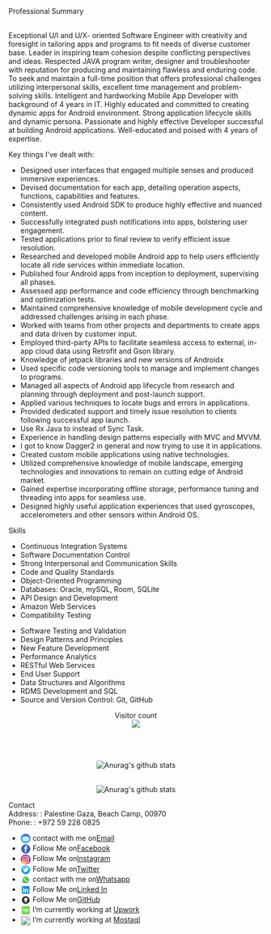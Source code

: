 <div class="sectiontitle" id="SECTIONNAME_SUMM">Professional Summary
                                       </div><br/>
<div>
                                                <p>Exceptional U/I and U/X- oriented Software Engineer with
                                                    creativity and foresight in tailoring apps and programs to fit
                                                    needs of diverse customer base. Leader in inspiring team
                                                    cohesion despite conflicting perspectives and ideas. Respected
                                                    JAVA program writer, designer and troubleshooter with reputation
                                                    for producing and maintaining flawless and enduring code. To
                                                    seek and maintain a full-time position that offers professional
                                                    challenges utilizing interpersonal skills, excellent time
                                                    management and problem-solving skills. Intelligent and
                                                    hardworking Mobile App Developer with background of 4 years in
                                                    IT. Highly educated and committed to creating dynamic apps for
                                                    Android environment. Strong application lifecycle skills and
                                                    dynamic persona. Passionate and highly effective Developer
                                                    successful at building Android applications. Well-educated and
                                                    poised with 4 years of expertise.</p>
                                            </div>
                                            <div class="sectiontitle" id="SECTIONNAME_SUMM">Key things I've dealt with:
                                       </div>
                                            
 <div>
                                            <span>
                                                    <ul>
                                                        <li>Designed user interfaces that engaged multiple senses
                                                            and produced immersive experiences.</li>
                                                        <li>Devised documentation for each app, detailing operation
                                                            aspects, functions, capabilities and features.<br>
                                                             </li><li>Consistently used Android SDK to produce highly
                                                            effective and nuanced content.</li>
                                                        <li>Successfully integrated push notifications into apps,
                                                            bolstering user engagement.</li>
                                                        <li>Tested applications prior to final review to verify
                                                            efficient issue resolution.</li>
                                                        <li>Researched and developed mobile Android app to help
                                                            users efficiently locate all ride services within
                                                            immediate location.</li>
                                                        <li>Published four Android apps from inception to
                                                            deployment, supervising all phases.</li>
                                                        <li>Assessed app performance and code efficiency through
                                                            benchmarking and optimization tests.</li>
                                                        <li>Maintained comprehensive knowledge of mobile development
                                                            cycle and addressed challenges arising in each phase.
                                                        </li>
                                                        <li>Worked with teams from other projects and departments to
                                                            create apps and data driven by customer input.</li>
                                                        <li>Employed third-party APIs to facilitate seamless access
                                                            to external, in-app cloud data using Retrofit and Gson
                                                            library.</li>
                                                        <li>Knowledge of jetpack libraries and new versions of
                                                            Androidx</li>
                                                        <li>Used specific code versioning tools to manage and
                                                            implement changes to programs.</li>
                                                        <li>Managed all aspects of Android app lifecycle from
                                                            research and planning through deployment and post-launch
                                                            support.</li>
                                                        <li>Applied various techniques to locate bugs and errors in
                                                            applications.</li>
                                                        <li>Provided dedicated support and timely issue resolution
                                                            to clients following successful app launch.</li>
                                                        <li>Use Rx Java to instead of Sync Task.</li>
                                                        <li>Experience in handling design patterns especially with
                                                            MVC and MVVM.</li>
                                                        <li>I got to know Dagger2 in general and now trying to use
                                                            it in applications.</li>
                                                        <li>Created custom mobile applications using native
                                                            technologies.</li>
                                                        <li>Utilized comprehensive knowledge of mobile landscape,
                                                            emerging technologies and innovations to remain on
                                                            cutting edge of Android market.</li>
                                                        <li>Gained expertise incorporating offline storage,
                                                            performance tuning and threading into apps for seamless
                                                            use.</li>
                                                        <li>Designed highly useful application experiences that used
                                                            gyroscopes, accelerometers and other sensors within
                                                            Android OS.</li>
                                                    </ul>
                                                </span>
  </div>
<div class="sectiontitle" id="SECTIONNAME_HILT">Skills
                            </div>
 <div>
                                                <span>
                                                    <ul>
                                                        <li>Continuous Integration Systems</li>
                                                        <li>Software Documentation Control</li>
                                                        <li>Strong Interpersonal and Communication Skills</li>
                                                        <li>Code and Quality Standards</li>
                                                        <li>Object-Oriented Programming</li>
                                                        <li>Databases: Oracle, mySQL, Room, SQLite</li>
                                                        <li>API Design and Development</li>
                                                        <li>Amazon Web Services</li>
                                                        <li>Compatibility Testing</li>
                                                    </ul>
                                                </span>
                                                <span>
                                                    <ul>
                                                        <li>Software Testing and Validation</li>
                                                        <li>Design Patterns and Principles</li>
                                                        <li>New Feature Development</li>
                                                        <li>Performance Analytics</li>
                                                        <li>RESTful Web Services</li>
                                                        <li>End User Support</li>
                                                        <li>Data Structures and Algorithms</li>
                                                        <li>RDMS Development and SQL</li>
                                                        <li>Source and Version Control: Git, GitHub</li>
                                                    </ul>
                                                </span>
                                            </div>
 <div align="center"> 
  <p align="center"> 
  Visitor count<br>
  <img src="https://profile-counter.glitch.me/Nurbk229/count.svg" />
</p>
<br/> 
  
<br/>![Anurag's github stats](https://github-readme-stats.vercel.app/api?show_icons=true&theme=radical&username=youssef2050)<br/>
 
<br/>![Anurag's github stats](https://github-readme-stats.vercel.app/api/top-langs/?username=youssef2050&layout=compact&theme=radical)<br/>
  </div>

 <div class="sectiontitle" id="SECTIONNAME_CNTC">Contact</div>
                                                                           <div class="zipsuffix pb5" dependency="ADDR|STRT|CITY|STAT|ZIPC">
                                                    <span class="txt-bold"><span
                                                            class="xslt_static_change">Address</span></span><span
                                                        class="mukcolon">: </span><span class="colon"> : </span>
                                                    <span class="field" id="FIELD_STRT">Palestine</span>
                                                    <span class="field" id="FIELD_CITY">Gaza,</span>
                                                    <span class="field" id="FIELD_STAT">Beach Camp,</span>
                                                    <span class="field" id="FIELD_ZIPC">00970</span>
                                                </div>
                                               <div class="dispBlock pb5" dependency="HPHN|CPHN">
                                                    <span class="txt-bold"><span
                                                            class="xslt_static_change">Phone</span></span><span
                                                        class="mukcolon">: </span><span class="colon"> : </span>
                                                    <span class="field" id="FIELD_HPHN">+972 59 228 0825</span>
                                                    <span class="field" id="FIELD_CPHN"></span>
                                                </div>
 <div>
 <ul>
  
   <li><img src ="https://github.com/youssef2050/youssef2050/blob/main/pngegg%20(9).png" width="20" height="20" align="center"> contact with me on<a href="mailto:yousf2050@hotmail.com" rel="nofollow">Email</a></li>
   
<li><img src ="https://github.com/youssef2050/youssef2050/blob/main/pngegg%20(2).png" width="20" height="20" align="center"> Follow Me on<a href="https://www.facebook.com/yousf.ezzaldeen/" rel="nofollow">Facebook</a></li>
   
<li><img src ="https://github.com/youssef2050/youssef2050/blob/main/pngegg%20(5).png" width="20" height="20" align="center"> Follow Me on<a href="https://www.instagram.com/yousfezzaldeen/" rel="nofollow">Instagram</a></li>
   
<li><img src ="https://github.com/youssef2050/youssef2050/blob/main/pngegg%20(6).png" width="20" height="20" align="center"> Follow Me on<a href="https://twitter.com/yousfezzaldeen" rel="nofollow">Twitter</a></li>
   
<li><img src ="https://github.com/youssef2050/youssef2050/blob/main/pngegg%20(8).png" width="20" height="20" align="center"> contact with me on<a href="https://wa.me/+972592280825" rel="nofollow">Whatsapp</a></li>
   
<li><img src ="https://github.com/youssef2050/youssef2050/blob/main/pngegg%20(7).png" width="20" height="20" align="center"> Follow Me on<a href="https://www.linkedin.com/in/youssef-ezzeldeen-246726141/" rel="nofollow">Linked In</a></li>
   
<li><img src ="https://github.com/youssef2050/youssef2050/blob/main/pngegg%20(4).png" width="20" height="20" align="center"> Follow Me on<a href="https://github.com/youssef2050" rel="nofollow">GitHub</a></li>
   
<li><img src ="https://github.com/youssef2050/youssef2050/blob/main/pngegg%20(3).png" width="20" height="20" align="center"><per> I’m currently working at </per><a href="https://www.upwork.com/freelancers/~0152fc09f67e603c2d" rel="nofollow">Upwork</a></li>
   
<li><img src ="https://mostaql.hsoubcdn.com/public/assets/cards/favicon.png" width="20" height="20" align="center"> I’m currently working at <a href="https://mostaql.com/u/youssef_saeb" rel="nofollow">Mostaql</a></li>
</ul>
</div>

                                       
  
